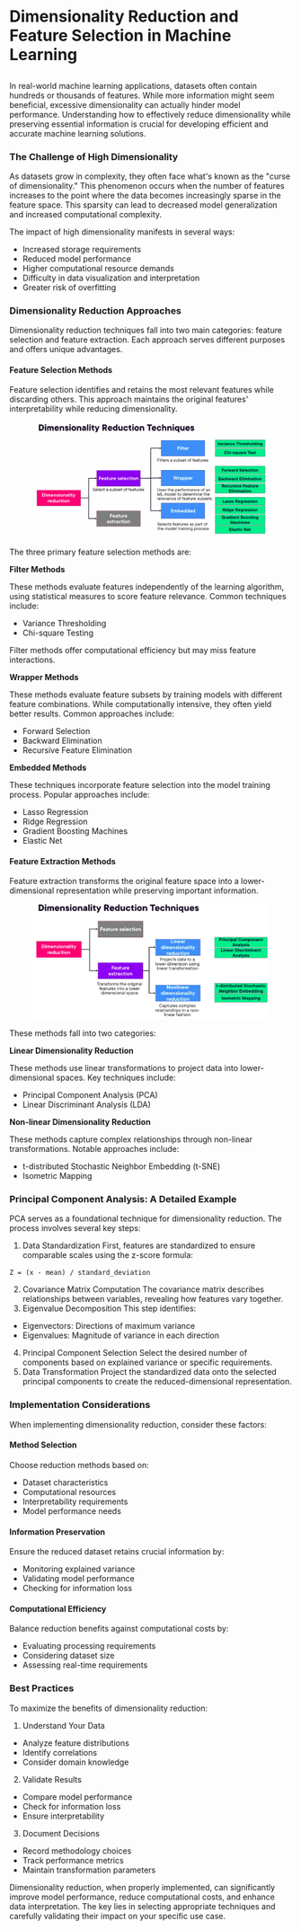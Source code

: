 # Dimensionality Reduction and Feature Selection in Machine Learning

##

In real-world machine learning applications, datasets often contain hundreds or thousands of features. While more information might seem beneficial, excessive dimensionality can actually hinder model performance. Understanding how to effectively reduce dimensionality while preserving essential information is crucial for developing efficient and accurate machine learning solutions.

### The Challenge of High Dimensionality

As datasets grow in complexity, they often face what's known as the "curse of dimensionality." This phenomenon occurs when the number of features increases to the point where the data becomes increasingly sparse in the feature space. This sparsity can lead to decreased model generalization and increased computational complexity.

The impact of high dimensionality manifests in several ways:

* Increased storage requirements
* Reduced model performance
* Higher computational resource demands
* Difficulty in data visualization and interpretation
* Greater risk of overfitting

### Dimensionality Reduction Approaches

Dimensionality reduction techniques fall into two main categories: feature selection and feature extraction. Each approach serves different purposes and offers unique advantages.

#### Feature Selection Methods

Feature selection identifies and retains the most relevant features while discarding others. This approach maintains the original features' interpretability while reducing dimensionality.&#x20;

<figure><img src="../../../../../.gitbook/assets/image (16) (1) (1) (1).png" alt=""><figcaption></figcaption></figure>

The three primary feature selection methods are:

**Filter Methods**

These methods evaluate features independently of the learning algorithm, using statistical measures to score feature relevance. Common techniques include:

* Variance Thresholding
* Chi-square Testing

Filter methods offer computational efficiency but may miss feature interactions.

**Wrapper Methods**

These methods evaluate feature subsets by training models with different feature combinations. While computationally intensive, they often yield better results. Common approaches include:

* Forward Selection
* Backward Elimination
* Recursive Feature Elimination

**Embedded Methods**

These techniques incorporate feature selection into the model training process. Popular approaches include:

* Lasso Regression
* Ridge Regression
* Gradient Boosting Machines
* Elastic Net

#### Feature Extraction Methods

Feature extraction transforms the original feature space into a lower-dimensional representation while preserving important information.&#x20;

<figure><img src="../../../../../.gitbook/assets/image (1) (1) (1) (1) (1) (1) (1) (1).png" alt=""><figcaption></figcaption></figure>





These methods fall into two categories:

**Linear Dimensionality Reduction**

These methods use linear transformations to project data into lower-dimensional spaces. Key techniques include:

* Principal Component Analysis (PCA)
* Linear Discriminant Analysis (LDA)

**Non-linear Dimensionality Reduction**

These methods capture complex relationships through non-linear transformations. Notable approaches include:

* t-distributed Stochastic Neighbor Embedding (t-SNE)
* Isometric Mapping

### Principal Component Analysis: A Detailed Example

PCA serves as a foundational technique for dimensionality reduction. The process involves several key steps:

1. Data Standardization First, features are standardized to ensure comparable scales using the z-score formula:

```
Z = (x - mean) / standard_deviation
```

2. Covariance Matrix Computation The covariance matrix describes relationships between variables, revealing how features vary together.
3. Eigenvalue Decomposition This step identifies:

* Eigenvectors: Directions of maximum variance
* Eigenvalues: Magnitude of variance in each direction

4. Principal Component Selection Select the desired number of components based on explained variance or specific requirements.
5. Data Transformation Project the standardized data onto the selected principal components to create the reduced-dimensional representation.

### Implementation Considerations

When implementing dimensionality reduction, consider these factors:

#### Method Selection

Choose reduction methods based on:

* Dataset characteristics
* Computational resources
* Interpretability requirements
* Model performance needs

#### Information Preservation

Ensure the reduced dataset retains crucial information by:

* Monitoring explained variance
* Validating model performance
* Checking for information loss

#### Computational Efficiency

Balance reduction benefits against computational costs by:

* Evaluating processing requirements
* Considering dataset size
* Assessing real-time requirements

### Best Practices

To maximize the benefits of dimensionality reduction:

1. Understand Your Data

* Analyze feature distributions
* Identify correlations
* Consider domain knowledge

2. Validate Results

* Compare model performance
* Check for information loss
* Ensure interpretability

3. Document Decisions

* Record methodology choices
* Track performance metrics
* Maintain transformation parameters

Dimensionality reduction, when properly implemented, can significantly improve model performance, reduce computational costs, and enhance data interpretation. The key lies in selecting appropriate techniques and carefully validating their impact on your specific use case.
